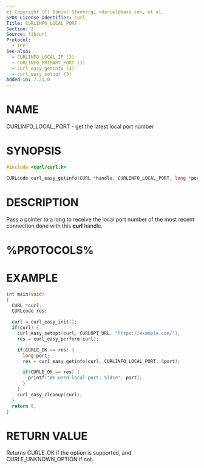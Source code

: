 ```yaml
---
c: Copyright (C) Daniel Stenberg, <daniel@haxx.se>, et al.
SPDX-License-Identifier: curl
Title: CURLINFO_LOCAL_PORT
Section: 3
Source: libcurl
Protocol:
  - TCP
See-also:
  - CURLINFO_LOCAL_IP (3)
  - CURLINFO_PRIMARY_PORT (3)
  - curl_easy_getinfo (3)
  - curl_easy_setopt (3)
Added-in: 7.21.0
---
```


# NAME

CURLINFO_LOCAL_PORT - get the latest local port number

# SYNOPSIS

~~~c
#include <curl/curl.h>

CURLcode curl_easy_getinfo(CURL *handle, CURLINFO_LOCAL_PORT, long *portp);
~~~

# DESCRIPTION

Pass a pointer to a long to receive the local port number of the most recent
connection done with this **curl** handle.

# %PROTOCOLS%

# EXAMPLE

~~~c
int main(void)
{
  CURL *curl;
  CURLcode res;

  curl = curl_easy_init();
  if(curl) {
    curl_easy_setopt(curl, CURLOPT_URL, "https://example.com/");
    res = curl_easy_perform(curl);

    if(CURLE_OK == res) {
      long port;
      res = curl_easy_getinfo(curl, CURLINFO_LOCAL_PORT, &port);

      if(CURLE_OK == res) {
        printf("We used local port: %ld\n", port);
      }
    }
    curl_easy_cleanup(curl);
  }
  return 0;
}
~~~

# RETURN VALUE

Returns CURLE_OK if the option is supported, and CURLE_UNKNOWN_OPTION if not.
